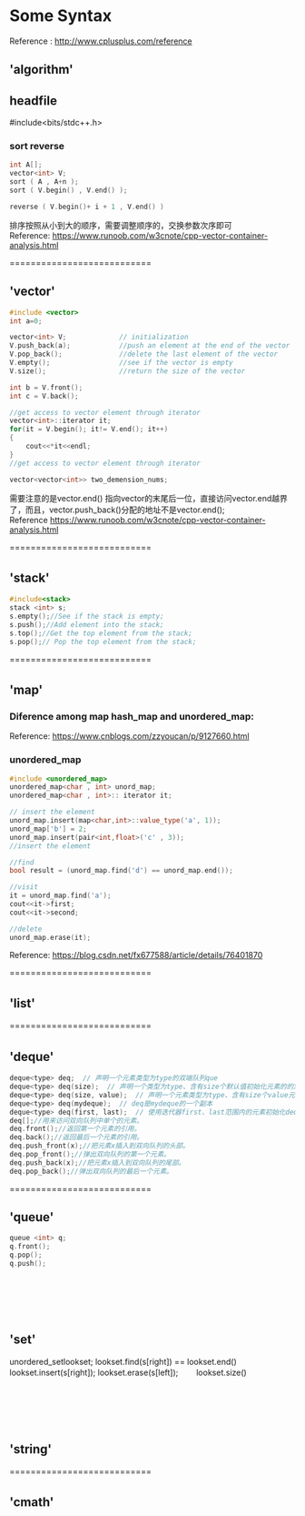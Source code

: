 # Some Syntax

Reference : http://www.cplusplus.com/reference

##  'algorithm'   

## headfile  
#include<bits/stdc++.h>
### sort  reverse
```C++
int A[];
vector<int> V;
sort ( A , A+n );
sort ( V.begin() , V.end() );  

reverse ( V.begin()+ i + 1 , V.end() )
```
排序按照从小到大的顺序，需要调整顺序的，交换参数次序即可   
Reference: https://www.runoob.com/w3cnote/cpp-vector-container-analysis.html

===========================  
## 'vector'  
```C++
#include <vector>  
int a=0;  

vector<int> V;             // initialization  
V.push_back(a);            //push an element at the end of the vector  
V.pop_back();              //delete the last element of the vector
V.empty();                 //see if the vector is empty
V.size();                  //return the size of the vector

int b = V.front();
int c = V.back();

//get access to vector element through iterator
vector<int>::iterator it;   
for(it = V.begin(); it!= V.end(); it++)
{
    cout<<*it<<endl;
}
//get access to vector element through iterator

vector<vector<int>> two_demension_nums;
```

需要注意的是vector.end() 指向vector的末尾后一位，直接访问vector.end越界了，而且，vector.push_back()分配的地址不是vector.end();  
Reference https://www.runoob.com/w3cnote/cpp-vector-container-analysis.html  

===========================     
## 'stack'　　 　　　　
```C++
#include<stack>
stack <int> s;
s.empty();//See if the stack is empty;
s.push();//Add element into the stack;
s.top();//Get the top element from the stack;
s.pop();// Pop the top element from the stack;
```  
===========================    
## 'map'  　 
### Diference among map hash_map and unordered_map:  
 Reference: https://www.cnblogs.com/zzyoucan/p/9127660.html  
 
### unordered_map   
```C++
#include <unordered_map>
unordered_map<char , int> unord_map;
unordered_map<char , int>:: iterator it;

// insert the element
unord_map.insert(map<char,int>::value_type('a', 1));
unord_map['b'] = 2; 
unord_map.insert(pair<int,float>('c' , 3));
//insert the element

//find
bool result = (unord_map.find('d') == unord_map.end());

//visit
it = unord_map.find('a');
cout<<it->first;
cout<<it->second;

//delete
unord_map.erase(it);
```
Reference: https://blog.csdn.net/fx677588/article/details/76401870  

===========================   
## 'list'　
===========================  
## 'deque'　
```C++
deque<type> deq;  // 声明一个元素类型为type的双端队列que
deque<type> deq(size);  // 声明一个类型为type、含有size个默认值初始化元素的的双端队列que
deque<type> deq(size, value);  // 声明一个元素类型为type、含有size个value元素的双端队列que
deque<type> deq(mydeque);  // deq是mydeque的一个副本
deque<type> deq(first, last);  // 使用迭代器first、last范围内的元素初始化deq
deq[];//用来访问双向队列中单个的元素。
deq.front();//返回第一个元素的引用。
deq.back();//返回最后一个元素的引用。
deq.push_front(x);//把元素x插入到双向队列的头部。
deq.pop_front();//弹出双向队列的第一个元素。
deq.push_back(x);//把元素x插入到双向队列的尾部。
deq.pop_back();//弹出双向队列的最后一个元素。
```
===========================  
## 'queue'
```c++
queue <int> q;
q.front();
q.pop();
q.push();
```
　　　  
===========================  
## 'set'　
unordered_set<char>lookset;
lookset.find(s[right]) == lookset.end()
lookset.insert(s[right]);
lookset.erase(s[left]);　　
lookset.size()

　　　 
===========================  
## 'string'　  　　　　
===========================  
## 'cmath'  　  　　　 

